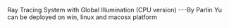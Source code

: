 Ray Tracing System with Global Illumination (CPU version)
---By Parlin Yu
can be deployed on win, linux and macosx platform
